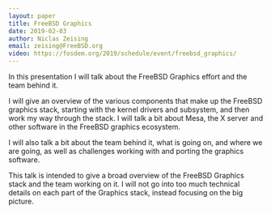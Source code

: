 ```yaml
---
layout: paper
title: FreeBSD Graphics
date: 2019-02-03
author: Niclas Zeising
email: zeising@FreeBSD.org
video: https://fosdem.org/2019/schedule/event/freebsd_graphics/
---
```

In this presentation I will talk about the FreeBSD Graphics effort and the team behind it.

I will give an overview of the various components that make up the FreeBSD graphics stack, starting with the kernel drivers and subsystem, and then work my way through the stack.
I will talk a bit about Mesa, the X server and other software in the FreeBSD graphics ecosystem.

I will also talk a bit about the team behind it, what is going on, and where we are going, as well as challenges working with and porting the graphics software.

This talk is intended to give a broad overview of the FreeBSD Graphics stack and the team working on it.
I will not go into too much technical details on each part of the Graphics stack, instead focusing on the big picture.

